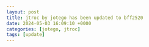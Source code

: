```yaml
---
layout: post
title: jtroc by jotego has been updated to bff2520
date: 2024-05-03 16:09:10 +0000
categories: [jotego, jtroc]
tags: [update]
---
```


